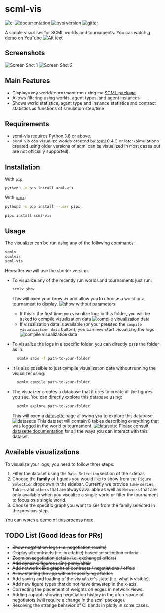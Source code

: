 # scml-vis

[![ci](https://github.com/yasserfarouk/scml-vis/actions/workflows/main.yml/badge.svg)](https://github.com/yasserfarouk/scml-vis/actions/workflows/main.yml)
[![documentation](https://img.shields.io/badge/docs-mkdocs%20material-blue.svg?style=flat)](https://scml-vis.github.io/scml-vis/)
[![pypi version](https://img.shields.io/pypi/v/scml-vis.svg)](https://pypi.org/project/scml-vis/)
[![gitter](https://badges.gitter.im/join%20chat.svg)](https://gitter.im/scml-vis/community)

A simple visualiser for SCML worlds and tournaments.
You can watch [a demo on YouTube](https://youtu.be/BCDjnnSmIsk)
[![Alt text](https://img.youtube.com/vi/BCDjnnSmIsk/0.jpg)](https://youtu.be/BCDjnnSmIsk)
<!-- <iframe width="560" height="315" src="https://www.youtube.com/embed/BCDjnnSmIsk" title="YouTube video player" frameborder="0" allow="accelerometer; autoplay; clipboard-write; encrypted-media; gyroscope; picture-in-picture" allowfullscreen></iframe> -->
<!--  -->
## Screenshots
![Screen Shot 1](docs/shot1.png)
![Screen Shot 2](docs/shot2.png)

## Main Features

- Displays any world/tournament run using the [SCML package](https://www.github.com/yasserfarouk/scml)
- Allows filtering using worlds, agent types, and agent instances
- Shows world statistics, agent type and instance statistics and contract
  statistics as functions of simulation step/time


## Requirements

- scml-vis requires Python 3.8 or above.
- scml-vis can visualize worlds created by [scml](https://github.com/yasserfarouk/scml) 0.4.2 or later (simulations created using older versions of scml can be visualized in most cases but are not officially supported).

## Installation

With `pip`:
```bash
python3 -m pip install scml-vis
```

With [`pipx`](https://github.com/pipxproject/pipx):
```bash
python3 -m pip install --user pipx

pipx install scml-vis
```

## Usage

The visualizer can be run using any of the following commands:
```bash
scmlv
scmlvis
scml-vis
```
Hereafter we will use the shorter version.

- To visualize any of the recently run worlds and tournaments just run:
	```bash
	scmlv show
	```
	This will open your browser and allow you to choose a world or a tournament to
	display.
	![show without parameters](docs/show.png)

	- If this is the first time you visualize logs in this folder, you will be asked
	  to compile visualization data
		![compile visualization data](docs/compile.png)
	- If visualization data is available (or your pressed the `compile visualization data` button), you can now start visualizing the logs
		![compile visualization data](docs/aftercompile.png)
- To visualize the logs in a specific folder, you can directly pass the folder as in:
  ```bash
	scmlv show -f path-to-your-folder
	```
- It is also possible to just compile visualization data without running the visualizer using:
  ```bash
	scmlv compile path-to-your-folder
	```
- The visualizer creates a database that it uses to create all the figures you see. You can directly explore this database using:
  ```bash
	scmlv explore path-to-your-folder
	```
	This will open a [datasette](https://docs.datasette.io/en/stable/getting_started.html) page allowing you to explore this database
	![datasette](docs/datasette.png)
	This dataset will contain 8 tables describing everything that was logged in the world or tournament. 
	![datasette](docs/datasettelarge.png)
	Please consult [datasette documentation](https://docs.datasette.io/en/stable/getting_started.html) for all the ways you can interact with this dataset.

## Available visualizations

To visualize your logs, you need to follow three steps:

1. Filter the dataset using the `Data Selection` section of the sidebar.
2. Choose the **family** of figures you would like to show from the `Figure Selection` dropdown in the sidebar. Currently we provide `Time-series`, `Tables` and `others` that are always available as well as `Networks`  that are only available when you visualize a single world or filter the tournament to focus on a single world.
3. Choose the specific graph you want to see from the family selected in the previous step.

You can watch [a demo of this process here](https://youtu.be/BCDjnnSmIsk)

## TODO List (Good Ideas for PRs)

- ~~Show negotiation logs (i.e. negotiation results)~~
- ~~Display all contracts (i.e. in a table) based on selection criteria~~
- ~~Zoom on negotiation details (i.e. exchanged offers)~~
- ~~Add dynamic figures using plotly/altair~~
- ~~Add networkx like graphs of contracts / negotiations / offers~~
- ~~Allow starting the app without specifying a folder.~~
- Add saving and loading of the visualizer's state (i.e. what is visible).
- Add new figure types that do not have time/step in the x-axis.
- Correcting the placement of weights on edges in network views.
- Adding a graph showing negotiation history in the ufun-space of negotiators (will require a change in the scml package).
- Resolving the strange behavior of CI bands in plotly in some cases.
